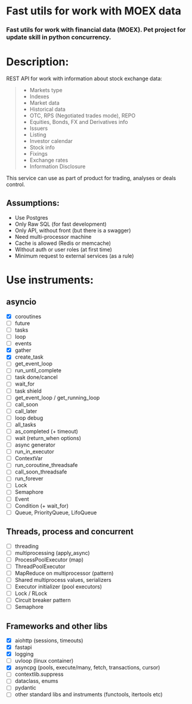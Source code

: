 # Fast utils for work with MOEX data
### Fast utils for work with financial data (MOEX). Pet project for update skill in python concurrency.

# Description:
REST API for work with information about stock exchange data:
> - Markets type
> - Indexes
> - Market data
> - Historical data
> - OTC, RPS (Negotiated trades mode), REPO
> - Equities, Bonds, FX and Derivatives info
> - Issuers
> - Listing
> - Investor calendar
> - Stock info
> - Fixings
> - Exchange rates
> - Information Disclosure

This service can use as part of product for trading, analyses or deals control.

## Assumptions:
 - Use Postgres
 - Only Raw SQL (for fast development) 
 - Only API, without front (but there is a swagger)
 - Need multi-processor machine
 - Cache is allowed (Redis or memcache)
 - Without auth or user roles (at first time)
 - Minimum request to external services (as a rule)

# Use instruments:
## asyncio
- [x] coroutines
- [ ] future
- [ ] tasks
- [ ] loop
- [ ] events
- [x] gather
- [x] create_task
- [ ] get_event_loop
- [ ] run_until_complete
- [ ] task done/cancel
- [ ] wait_for
- [ ] task shield
- [ ] get_event_loop / get_running_loop
- [ ] call_soon
- [ ] call_later
- [ ] loop debug
- [ ] all_tasks
- [ ] as_completed (+ timeout)
- [ ] wait (return_when options)
- [ ] async generator
- [ ] run_in_executor
- [ ] ContextVar
- [ ] run_coroutine_threadsafe
- [ ] call_soon_threadsafe
- [ ] run_forever
- [ ] Lock
- [ ] Semaphore
- [ ] Event
- [ ] Condition (+ wait_for)
- [ ] Queue, PriorityQueue, LifoQueue

## Threads, process and concurrent
- [ ] threading
- [ ] multiprocessing (apply_async)
- [ ] ProcessPoolExecutor (map)
- [ ] ThreadPoolExecutor
- [ ] MapReduce on multiprocessor (pattern)
- [ ] Shared multiprocess values, serializers
- [ ] Executor initializer (pool executors)
- [ ] Lock / RLock
- [ ] Circuit breaker pattern
- [ ] Semaphore

## Frameworks and other libs
- [x] aiohttp (sessions, timeouts)
- [x] fastapi
- [x] logging
- [ ] uvloop (linux container)
- [x] asyncpg (pools, execute/many, fetch, transactions, cursor)
- [ ] contextlib.suppress
- [ ] dataclass, enums
- [ ] pydantic
- [ ] other standard libs and instruments (functools, itertools etc)